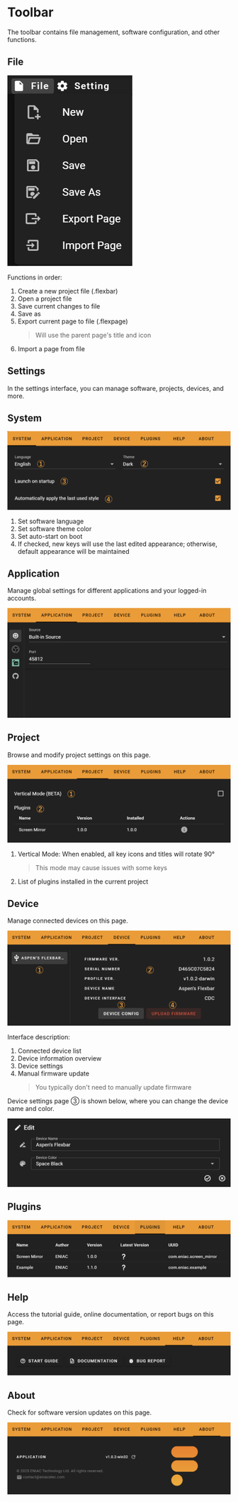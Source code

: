 # Toolbar

The toolbar contains file management, software configuration, and other functions.

## File

![1742266545659](image/getting_started/1742266545659.png)

Functions in order:

1. Create a new project file (.flexbar)
2. Open a project file
3. Save current changes to file
4. Save as
5. Export current page to file (.flexpage)
   > Will use the parent page's title and icon
   >
6. Import a page from file

## Settings

In the settings interface, you can manage software, projects, devices, and more.

## System

![1742266967336](image/getting_started/1742266967336.png)

1. Set software language
2. Set software theme color
3. Set auto-start on boot
4. If checked, new keys will use the last edited appearance; otherwise, default appearance will be maintained

## Application

Manage global settings for different applications and your logged-in accounts.

![1742267064399](image/getting_started/1742267064399.png)

## Project

Browse and modify project settings on this page.

![1742267257127](image/getting_started/1742267257127.png)

1. Vertical Mode: When enabled, all key icons and titles will rotate 90°
   > This mode may cause issues with some keys
   >
2. List of plugins installed in the current project

## Device

Manage connected devices on this page.

![1742272903108](image/getting_started/1742272903108.png)

Interface description:

1. Connected device list
2. Device information overview
3. Device settings
4. Manual firmware update
   > You typically don't need to manually update firmware
   >

Device settings page ③ is shown below, where you can change the device name and color.

![1742272980556](image/getting_started/1742272980556.png)

## Plugins

![1742272768488](image/getting_started/1742272768488.png)

## Help

Access the tutorial guide, online documentation, or report bugs on this page.

![1742285668653](image/getting_started/1742285668653.png)

## About

Check for software version updates on this page.

![1742285756204](image/getting_started/1742285756204.png)
